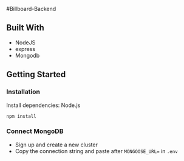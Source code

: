 #Billboard-Backend

## Built With

-   NodeJS
-   express
-   Mongodb

## Getting Started

### Installation

Install dependencies: Node.js

```
npm install
```

### Connect MongoDB
*   Sign up and create a new cluster
*   Copy the connection string and paste after `MONGOOSE_URL=` in `.env`

